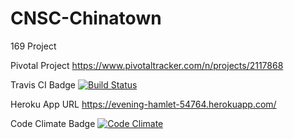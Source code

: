 # CNSC-Chinatown
169 Project


Pivotal Project
https://www.pivotaltracker.com/n/projects/2117868

Travis CI Badge
[![Build Status](https://travis-ci.org/smandrell/CNSC-Chinatown.svg?branch=master)](https://travis-ci.org/smandrell/CNSC-Chinatown)

Heroku App URL
https://evening-hamlet-54764.herokuapp.com/

Code Climate Badge
[![Code Climate](https://codeclimate.com/github/Ebrahem-Farooqui/CNSC-Chinatown/badges/gpa.svg)](https://codeclimate.com/github/Ebrahem-Farooqui/CNSC-Chinatown)
